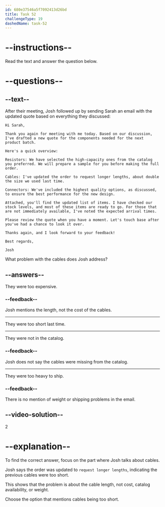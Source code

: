 ```yaml
---
id: 680e37546a5f7092413d26bd
title: Task 52
challengeType: 19
dashedName: task-52
---
```


<!-- READING -->

# --instructions--

Read the text and answer the question below.

# --questions--

## --text--

After their meeting, Josh followed up by sending Sarah an email with the updated quote based on everything they discussed:

`Hi Sarah,`

`Thank you again for meeting with me today. Based on our discussion, I've drafted a new quote for the components needed for the next product batch.`

`Here's a quick overview:`

`Resistors: We have selected the high-capacity ones from the catalog you preferred. We will prepare a sample for you before making the full order.`

`Cables: I've updated the order to request longer lengths, about double the size we used last time.`

`Connectors: We've included the highest quality options, as discussed, to ensure the best performance for the new design.`

`Attached, you'll find the updated list of items. I have checked our stock levels, and most of these items are ready to go. For those that are not immediately available, I've noted the expected arrival times.`

`Please review the quote when you have a moment. Let's touch base after you've had a chance to look it over.`

`Thanks again, and I look forward to your feedback!`

`Best regards,`

`Josh`

What problem with the cables does Josh address?

## --answers--

They were too expensive.

### --feedback--

Josh mentions the length, not the cost of the cables.

---

They were too short last time.

---

They were not in the catalog.

### --feedback--

Josh does not say the cables were missing from the catalog.

---

They were too heavy to ship.

### --feedback--

There is no mention of weight or shipping problems in the email.

## --video-solution--

2

# --explanation--

To find the correct answer, focus on the part where Josh talks about cables.

Josh says the order was updated to `request longer lengths`, indicating the previous cables were too short. 

This shows that the problem is about the cable length, not cost, catalog availability, or weight.

Choose the option that mentions cables being too short.
